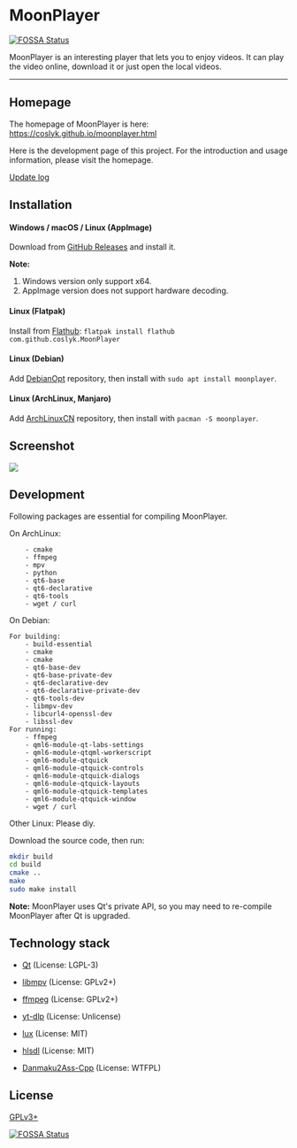 # MoonPlayer
[![FOSSA Status](https://app.fossa.com/api/projects/git%2Bgithub.com%2Fcoslyk%2Fmoonplayer.svg?type=shield)](https://app.fossa.com/projects/git%2Bgithub.com%2Fcoslyk%2Fmoonplayer?ref=badge_shield)


MoonPlayer is an interesting player that lets you to enjoy videos. It can play the video online, download it or just open the local videos.

***

## Homepage

The homepage of MoonPlayer is here: https://coslyk.github.io/moonplayer.html

Here is the development page of this project. For the introduction and usage information, please visit the homepage.

[Update log](https://github.com/coslyk/moonplayer/blob/develop/NEWS.md)

## Installation

#### Windows / macOS / Linux (AppImage)

Download from [GitHub Releases](https://github.com/coslyk/MoonPlayer/releases) and install it.

**Note:**
1. Windows version only support x64.
2. AppImage version does not support hardware decoding.

#### Linux (Flatpak)

Install from [Flathub](https://flathub.org/apps/details/com.github.coslyk.MoonPlayer): `flatpak install flathub com.github.coslyk.MoonPlayer`

#### Linux (Debian)

Add [DebianOpt](https://github.com/coslyk/debianopt-repo) repository, then install with `sudo apt install moonplayer`.

#### Linux (ArchLinux, Manjaro)

Add [ArchLinuxCN](https://www.archlinuxcn.org/archlinux-cn-repo-and-mirror/) repository, then install with `pacman -S moonplayer`.

## Screenshot

![](https://coslyk.github.io/files/moonplayer-play.png)

## Development

Following packages are essential for compiling MoonPlayer.

On ArchLinux:

```
    - cmake
    - ffmpeg
    - mpv
    - python
    - qt6-base
    - qt6-declarative
    - qt6-tools
    - wget / curl
```

On Debian:

```
For building:
    - build-essential
    - cmake
    - cmake
    - qt6-base-dev
    - qt6-base-private-dev
    - qt6-declarative-dev
    - qt6-declarative-private-dev
    - qt6-tools-dev
    - libmpv-dev
    - libcurl4-openssl-dev
    - libssl-dev
For running:
    - ffmpeg
    - qml6-module-qt-labs-settings
    - qml6-module-qtqml-workerscript
    - qml6-module-qtquick
    - qml6-module-qtquick-controls
    - qml6-module-qtquick-dialogs
    - qml6-module-qtquick-layouts
    - qml6-module-qtquick-templates
    - qml6-module-qtquick-window
    - wget / curl
```

Other Linux: Please diy.

Download the source code, then run:

```bash
mkdir build
cd build
cmake ..
make
sudo make install
```

**Note:** MoonPlayer uses Qt's private API, so you may need to re-compile MoonPlayer after Qt is upgraded.

## Technology stack

- [Qt](https://www.qt.io/) (License: LGPL-3)

- [libmpv](https://mpv.io/) (License: GPLv2+)

- [ffmpeg](https://ffmpeg.org/) (License: GPLv2+)

- [yt-dlp](https://github.com/yt-dlp/yt-dlp) (License: Unlicense)

- [lux](https://github.com/iawia002/lux) (License: MIT)

- [hlsdl](https://github.com/selsta/hlsdl) (License: MIT)

- [Danmaku2Ass-Cpp](https://github.com/coslyk/danmaku2ass_cpp) (License: WTFPL)

## License

[GPLv3+](https://github.com/coslyk/moonplayer/blob/develop/LICENSE)

[![FOSSA Status](https://app.fossa.com/api/projects/git%2Bgithub.com%2Fcoslyk%2Fmoonplayer.svg?type=large)](https://app.fossa.com/projects/git%2Bgithub.com%2Fcoslyk%2Fmoonplayer?ref=badge_large)
